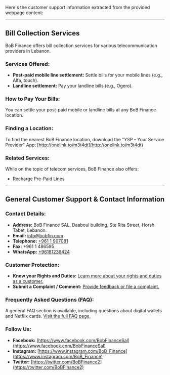Here's the customer support information extracted from the provided webpage content:

---

## Bill Collection Services

BoB Finance offers bill collection services for various telecommunication providers in Lebanon.

### Services Offered:
*   **Post-paid mobile line settlement:** Settle bills for your mobile lines (e.g., Alfa, touch).
*   **Landline settlement:** Pay your landline bills (e.g., Ogero).

### How to Pay Your Bills:
You can settle your post-paid mobile or landline bills at any BoB Finance location.

### Finding a Location:
To find the nearest BoB Finance location, download the "YSP - Your Service Provider" App:
[http://onelink.to/m3t4dt](http://onelink.to/m3t4dt)

### Related Services:
While on the topic of telecom services, BoB Finance also offers:
*   Recharge Pre-Paid Lines

---

## General Customer Support & Contact Information

### Contact Details:
*   **Address:** BoB Finance SAL, Daaboul building, Ste Rita Street, Horsh Tabet, Lebanon.
*   **Email:** [info@bobfin.com](mailto:info@bobfin.com)
*   **Telephone:** [+961 1 907081](tel:+9611907081)
*   **Fax:** +961 1 486595
*   **WhatsApp:** [+96181236424](https://api.whatsapp.com/send?phone=96181236424)

### Customer Protection:
*   **Know your Rights and Duties:** [Learn more about your rights and duties as a customer.](https://www.bob-finance.com/Inside/RightsAndDuties)
*   **Submit a Complaint / Comment:** [Provide feedback or file a complaint.](https://www.bob-finance.com/CustomerProtection/ComplaintAndCommentView)

### Frequently Asked Questions (FAQ):
A general FAQ section is available, including questions about digital wallets and Netflix cards.
[Visit the full FAQ page.](https://www.bob-finance.com/Inside/FAQ)

### Follow Us:
*   **Facebook:** [https://www.facebook.com/BobFinanceSal](https://www.facebook.com/BobFinanceSal)
*   **Instagram:** [https://www.instagram.com/BoB_Finance](https://www.instagram.com/BoB_Finance)
*   **Twitter:** [https://twitter.com/BoBFinance2](https://twitter.com/BoBFinance2)